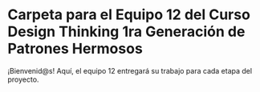 # Carpeta para el Equipo 12 del Curso Design Thinking 1ra Generación de Patrones Hermosos

¡Bienvenid@s!
Aquí, el equipo 12 entregará su trabajo para cada etapa del proyecto.
